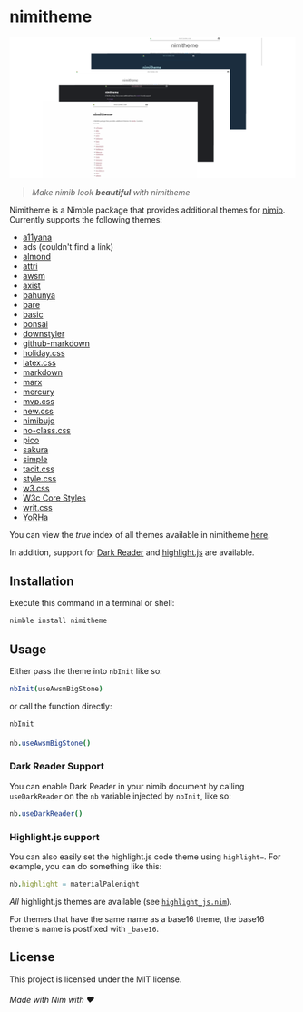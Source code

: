 
# nimitheme


![nimitheme presentation image](https://raw.githubusercontent.com/neroist/nimitheme/main/docs/images/nimitheme.png)




> *Make nimib look **beautiful** with nimitheme*

Nimitheme is a Nimble package that provides additional themes for [nimib](https://github.com/pietroppeter/nimib).
Currently supports the following themes:
  - [a11yana](https://a11yana.com/)
  - ads (couldn't find a link)
  - [almond](https://alvaromontoro.github.io/almond.css/)
  - [attri](https://raj457036.github.io/attriCSS/)
  - [awsm](https://igoradamenko.github.io/awsm.css/)
  - [axist](https://ruanmartinelli.github.io/axist/)
  - [bahunya](https://hakanalpay.com/bahunya/)
  - [bare](https://barecss.com/)
  - [basic](https://vladocar.github.io/Basic.css/)
  - [bonsai](https://www.bonsaicss.com/)
  - [downstyler](https://waldyrious.net/downstyler/)
  - [github-markdown](https://github.com/sindresorhus/github-markdown-css)
  - [holiday.css](https://holidaycss.js.org/)
  - [latex.css](https://davidrzs.github.io/latexcss/)
  - [markdown](https://markdowncss.github.io/)
  - [marx](https://github.com/mblode/marx)
  - [mercury](https://wmeredith.github.io/MercuryCSS/)
  - [mvp.css](https://andybrewer.github.io/mvp/)
  - [new.css](https://newcss.net/)
  - [nimibujo](https://github.com/zetashift/nimibujo)
  - [no-class.css](https://davidpaulsson.github.io/no-class/)
  - [pico](https://picocss.com/)
  - [sakura](https://github.com/oxalorg/sakura)
  - [simple](https://simplecss.org/)
  - [tacit.css](https://yegor256.github.io/tacit/)
  - [style.css](https://ungoldman.com/style.css/)
  - [w3.css](https://www.w3schools.com/w3css/defaulT.asp)
  - [W3c Core Styles](https://www.w3.org/StyleSheets/Core/Overview)
  - [writ.css](https://writ.cmcenroe.me/)
  - [YoRHa](https://github.com/metakirby5/yorha)

You can view the *true* index of all themes available in nimitheme [here](https://neroist.github.io/nimitheme/themes).

In addition, support for [Dark Reader](https://github.com/darkreader/darkreader) and
[highlight.js](https://highlightjs.org/) are available.

## Installation

Execute this command in a terminal or shell:

```sh
nimble install nimitheme
```

## Usage

Either pass the theme into `nbInit` like so:



```nim
nbInit(useAwsmBigStone)
```




or call the function directly:



```nim
nbInit

nb.useAwsmBigStone()
```




### Dark Reader Support

You can enable Dark Reader in your nimib document by calling `useDarkReader` on the `nb` variable injected by `nbInit`, like so:



```nim
nb.useDarkReader()
```




### Highlight.js support

You can also easily set the highlight.js code theme using `highlight=`. For example, you can do something like this:



```nim
nb.highlight = materialPalenight
```




*All* highlight.js themes are available (see [`highlight_js.nim`](https://github.com/neroist/nimitheme/blob/main/src/nimitheme/highlight_js.nim)).

For themes that have the same name as a base16 theme, the base16 theme's name is postfixed with `_base16`.

## License

This project is licensed under the MIT license.

###### Made with Nim with ❤️

